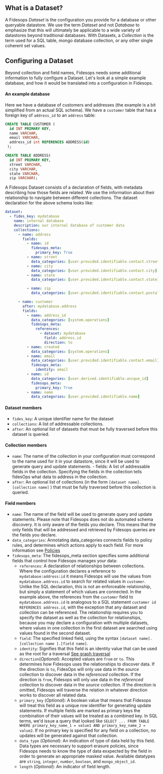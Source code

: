 ## What is a Dataset?

A Fidesops _Dataset_ is the configuration you provide for a database or other queryable datastore. We use the term _Dataset_ and not _Database_ to emphasize that this will ultimately be applicable to a wide variety of datastores beyond traditional databases. With Datasets, a _Collection_ is the term used for a SQL table, mongo database collection, or any other single coherent set values.

## Configuring a Dataset

Beyond collection and field names, Fidesops needs some additional information to fully configure a Dataset. Let's look at a simple example database, and how it would be translated into a configuration in Fidesops.

#### An example database
Here we have a database of customers and addresses (the example is a bit simplified from an actual SQL schema). We have a `customer` table that has a foreign key of `address_id` to an `address` table:
``` sql
CREATE TABLE CUSTOMER (
  id INT PRIMARY KEY,
  name VARCHAR,
  email VARCHAR,
  address_id int REFERENCES ADDRESS(id)
 );

CREATE TABLE ADDRESS(
  id INT PRIMARY KEY,
  street VARCHAR,
  city VARCHAR,
  state VARCHAR,
  zip VARCHAR);
```
A Fidesops Dataset consists of a declaration of fields, with metadata describing how those fields are related. We use the information about their relationship to navigate between different collections. The dataset declaration for the above schema looks like:
``` yaml
dataset:
  - fides_key: mydatabase
    name: internal database
    description: our internal database of customer data
    collections:
      - name: address
        fields:
	      - name: id
            fidesops_meta:
              primary_key: True
          - name: street
            data_categories: [user.provided.identifiable.contact.street]			  
          - name: city
            data_categories: [user.provided.identifiable.contact.city]
          - name: state
            data_categories: [user.provided.identifiable.contact.state]

          - name: zip
            data_categories: [user.provided.identifiable.contact.postal_code]

      - name: customer
        after: mydatabase.address
        fields:
          - name: address_id
            data_categories: [system.operations]
            fidesops_meta:
              references:
                - dataset: mydatabase
                  field: address.id
                  direction: to
          - name: created
            data_categories: [system.operations]
          - name: email
            data_categories: [user.provided.identifiable.contact.email]
            fidesops_meta:
              identity: email
          - name: id
            data_categories: [user.derived.identifiable.unique_id]
            fidesops_meta:
              primary_key: True
          - name: name
            data_categories: [user.provided.identifiable.name]

```


#### Dataset members

- `fides_key`: A unique identifier name for the dataset
- `collections`: A list of addressable collections. 
- `after`: An optional list of datasets that must be fully traversed before this dataset is queried.

#### Collection members
- `name`: The name of the collection in your configuration must correspond to the name used for it in your datastore, since it will be used to generate query and update statements. - fields: A list of addressable fields in the collection. Specifying the fields in the collection tells fidesOps what data to address in the collection. 
- `after`: An optional list of  collections (in the form `[dataset name].[collection name]` ) that must be fully traversed before this collection is queried.

#### Field members
- `name`: The name of the field will be used to generate query and update statements. Please note that Fidesops does not do automated schema discovery. It is only aware of the fields you declare. This means that the only fields that will be addressed and retrieved by Fidesops queries are the fields you declare.
- `data_categories`: Annotating data\_categories connects fields to policy rules, and determines which actions apply to each field. For more information see [Policies](policies.md)
- `fidesops_meta`: The fidesops\_meta section specifies some additional fields that control how Fidesops manages your data: 
	- `references`:  A declaration of relationships between collections. Where the configuration declares a reference to `mydatabase:address:id` it means Fidesops will use the values from `mydatabase.address.id` to search for related values in `customer`. Unlike the SQL declaration, this is not an enforceable relationship, but simply a statement of which values are connected.  In the example above, the references from the `customer` field to `mydatabase.address.id` is analogous to a SQL statement `customer id REFERENCES address.id`, with the exception that any dataset and collection can be referenced. The relationship requires you to specify the dataset as well as the collection for relationships, because you may declare a configuration with multiple datasets, where values in one collection in the first dataset are searched using values found in the second dataset.
 	- `field`: The specified linked field, using the syntax `[dataset name].[collection name ].[field name]`. 
	- `identity`: Signifies that this field is an identity value that can be used as the root for a traversal [See graph traversal](query_execution.md)
	- `direction`(_Optional_): Accepted values are `from` or `to`. This determines how Fidesops uses the relationships to discover data. If the direction is `to`, FidesOps will only use data in the _source_ collection to discover data in the _referenced_ collection. If the direction is `from`, Fidesops will only use data in the _referenced_ collection to discover data in the _source_ collection. If the direction is omitted, Fidesops will traverse the relation in whatever direction works to discover all related data.
	 - `primary_key` (_Optional_): A boolean value that means that Fidesops will treat this field as a unique row identifier for generating update statements. If multiple fields are marked as primary keys the combination of their values will be treated as a combined key. In SQL terms, we'd issue a query that looked like `SELECT ... FROM TABLE WHERE primary_key_name_1 = value1 AND primary_key_name_2 = value2`. If no primary key is specified for any field on a collection, no updates will be generated against that collection.
	 - `data_type` (_Optional_): An indication of type of data held by this field. Data types are necessary to support erasure policies, since Fidesops needs to know the type of data exxpected by the field in order to generate an appropriate masked value. Available datatypes are `string`, `integer`, `number`, `boolean`, and `mongo_object_id`. 	 
	 - `length` (_Optional_): An indicator of field length. 
 
